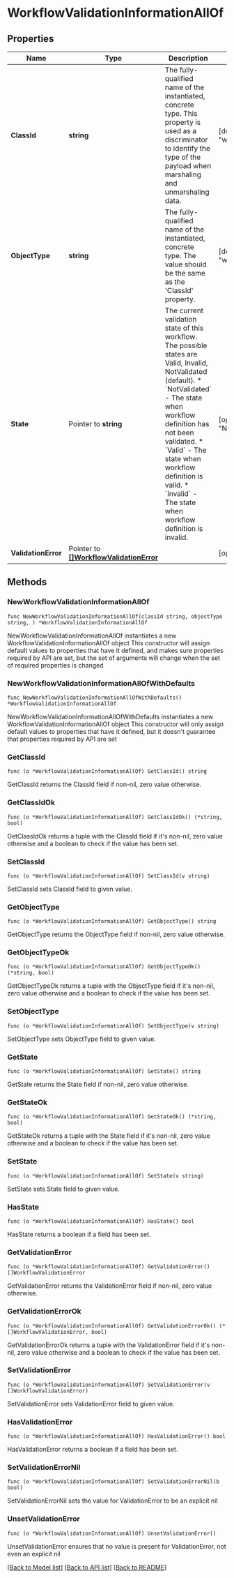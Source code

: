 # WorkflowValidationInformationAllOf

## Properties

Name | Type | Description | Notes
------------ | ------------- | ------------- | -------------
**ClassId** | **string** | The fully-qualified name of the instantiated, concrete type. This property is used as a discriminator to identify the type of the payload when marshaling and unmarshaling data. | [default to "workflow.ValidationInformation"]
**ObjectType** | **string** | The fully-qualified name of the instantiated, concrete type. The value should be the same as the &#39;ClassId&#39; property. | [default to "workflow.ValidationInformation"]
**State** | Pointer to **string** | The current validation state of this workflow. The possible states are Valid, Invalid, NotValidated (default). * &#x60;NotValidated&#x60; - The state when workflow definition has not been validated. * &#x60;Valid&#x60; - The state when workflow definition is valid. * &#x60;Invalid&#x60; - The state when workflow definition is invalid. | [optional] [readonly] [default to "NotValidated"]
**ValidationError** | Pointer to [**[]WorkflowValidationError**](workflow.ValidationError.md) |  | [optional] 

## Methods

### NewWorkflowValidationInformationAllOf

`func NewWorkflowValidationInformationAllOf(classId string, objectType string, ) *WorkflowValidationInformationAllOf`

NewWorkflowValidationInformationAllOf instantiates a new WorkflowValidationInformationAllOf object
This constructor will assign default values to properties that have it defined,
and makes sure properties required by API are set, but the set of arguments
will change when the set of required properties is changed

### NewWorkflowValidationInformationAllOfWithDefaults

`func NewWorkflowValidationInformationAllOfWithDefaults() *WorkflowValidationInformationAllOf`

NewWorkflowValidationInformationAllOfWithDefaults instantiates a new WorkflowValidationInformationAllOf object
This constructor will only assign default values to properties that have it defined,
but it doesn't guarantee that properties required by API are set

### GetClassId

`func (o *WorkflowValidationInformationAllOf) GetClassId() string`

GetClassId returns the ClassId field if non-nil, zero value otherwise.

### GetClassIdOk

`func (o *WorkflowValidationInformationAllOf) GetClassIdOk() (*string, bool)`

GetClassIdOk returns a tuple with the ClassId field if it's non-nil, zero value otherwise
and a boolean to check if the value has been set.

### SetClassId

`func (o *WorkflowValidationInformationAllOf) SetClassId(v string)`

SetClassId sets ClassId field to given value.


### GetObjectType

`func (o *WorkflowValidationInformationAllOf) GetObjectType() string`

GetObjectType returns the ObjectType field if non-nil, zero value otherwise.

### GetObjectTypeOk

`func (o *WorkflowValidationInformationAllOf) GetObjectTypeOk() (*string, bool)`

GetObjectTypeOk returns a tuple with the ObjectType field if it's non-nil, zero value otherwise
and a boolean to check if the value has been set.

### SetObjectType

`func (o *WorkflowValidationInformationAllOf) SetObjectType(v string)`

SetObjectType sets ObjectType field to given value.


### GetState

`func (o *WorkflowValidationInformationAllOf) GetState() string`

GetState returns the State field if non-nil, zero value otherwise.

### GetStateOk

`func (o *WorkflowValidationInformationAllOf) GetStateOk() (*string, bool)`

GetStateOk returns a tuple with the State field if it's non-nil, zero value otherwise
and a boolean to check if the value has been set.

### SetState

`func (o *WorkflowValidationInformationAllOf) SetState(v string)`

SetState sets State field to given value.

### HasState

`func (o *WorkflowValidationInformationAllOf) HasState() bool`

HasState returns a boolean if a field has been set.

### GetValidationError

`func (o *WorkflowValidationInformationAllOf) GetValidationError() []WorkflowValidationError`

GetValidationError returns the ValidationError field if non-nil, zero value otherwise.

### GetValidationErrorOk

`func (o *WorkflowValidationInformationAllOf) GetValidationErrorOk() (*[]WorkflowValidationError, bool)`

GetValidationErrorOk returns a tuple with the ValidationError field if it's non-nil, zero value otherwise
and a boolean to check if the value has been set.

### SetValidationError

`func (o *WorkflowValidationInformationAllOf) SetValidationError(v []WorkflowValidationError)`

SetValidationError sets ValidationError field to given value.

### HasValidationError

`func (o *WorkflowValidationInformationAllOf) HasValidationError() bool`

HasValidationError returns a boolean if a field has been set.

### SetValidationErrorNil

`func (o *WorkflowValidationInformationAllOf) SetValidationErrorNil(b bool)`

 SetValidationErrorNil sets the value for ValidationError to be an explicit nil

### UnsetValidationError
`func (o *WorkflowValidationInformationAllOf) UnsetValidationError()`

UnsetValidationError ensures that no value is present for ValidationError, not even an explicit nil

[[Back to Model list]](../README.md#documentation-for-models) [[Back to API list]](../README.md#documentation-for-api-endpoints) [[Back to README]](../README.md)


